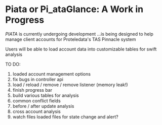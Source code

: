 # Piata or Pi_ataGlance: A Work in Progress

*PIATA* is currently undergoing development
 ...is being designed to help manage client accounts for Proteledata's TAS Pinnacle system

Users will be able to load account data into customizable tables for swift analysis

TO DO:

1. loaded account management options
  1. fix bugs in controller api
  2. load / reload / remove / remove listener (memory leak!)
  3. finish progress bar
2. build various tables for analysis
  1. common conflict fields
  2. before / after update analysis
  3. cross account analysis
3. watch files loaded files for state change and alert?